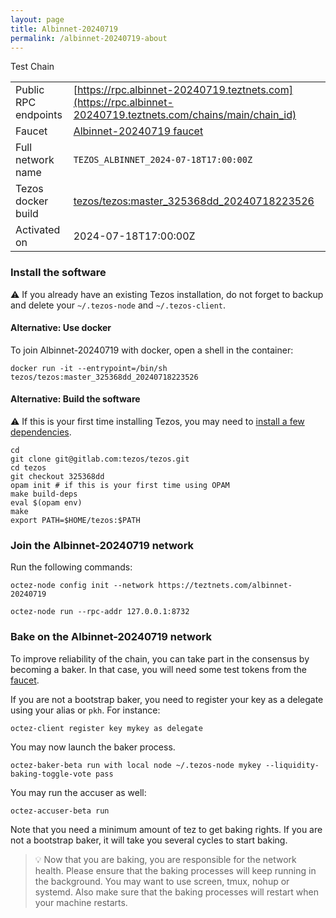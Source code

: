 ```yaml
---
layout: page
title: Albinnet-20240719
permalink: /albinnet-20240719-about
---
```


Test Chain

| | |
|-------|---------------------|
| Public RPC endpoints | [https://rpc.albinnet-20240719.teztnets.com](https://rpc.albinnet-20240719.teztnets.com/chains/main/chain_id)<br/> |
| Faucet | [Albinnet-20240719 faucet](https://faucet.albinnet-20240719.teztnets.com) |
| Full network name | `TEZOS_ALBINNET_2024-07-18T17:00:00Z` |
| Tezos docker build | [tezos/tezos:master_325368dd_20240718223526](https://hub.docker.com/r/tezos/tezos/tags?page=1&ordering=last_updated&name=master_325368dd_20240718223526) |
| Activated on | 2024-07-18T17:00:00Z |





### Install the software

⚠️  If you already have an existing Tezos installation, do not forget to backup and delete your `~/.tezos-node` and `~/.tezos-client`.



#### Alternative: Use docker

To join Albinnet-20240719 with docker, open a shell in the container:

```
docker run -it --entrypoint=/bin/sh tezos/tezos:master_325368dd_20240718223526
```


#### Alternative: Build the software

⚠️  If this is your first time installing Tezos, you may need to [install a few dependencies](https://tezos.gitlab.io/introduction/howtoget.html#setting-up-the-development-environment-from-scratch).

```
cd
git clone git@gitlab.com:tezos/tezos.git
cd tezos
git checkout 325368dd
opam init # if this is your first time using OPAM
make build-deps
eval $(opam env)
make
export PATH=$HOME/tezos:$PATH
```

### Join the Albinnet-20240719 network

Run the following commands:

```
octez-node config init --network https://teztnets.com/albinnet-20240719

octez-node run --rpc-addr 127.0.0.1:8732
```






### Bake on the Albinnet-20240719 network

To improve reliability of the chain, you can take part in the consensus by becoming a baker. In that case, you will need some test tokens from the [faucet](https://faucet.albinnet-20240719.teztnets.com).

If you are not a bootstrap baker, you need to register your key as a delegate using your alias or `pkh`. For instance:
```bash=2
octez-client register key mykey as delegate
```



You may now launch the baker process.
```bash=3
octez-baker-beta run with local node ~/.tezos-node mykey --liquidity-baking-toggle-vote pass
```

You may run the accuser as well:
```bash=3
octez-accuser-beta run
```

Note that you need a minimum amount of tez to get baking rights. If you are not a bootstrap baker, it will take you several cycles to start baking.

> 💡 Now that you are baking, you are responsible for the network health. Please ensure that the baking processes will keep running in the background. You may want to use screen, tmux, nohup or systemd. Also make sure that the baking processes will restart when your machine restarts.



